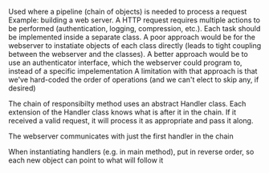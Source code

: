 Used where a pipeline (chain of objects) is needed to process a request
Example:  building a web server. A HTTP request requires multiple actions to be performed (authentication, logging, compression, etc.). Each task should be implemented inside a separate class. 
A poor approach would be for the webserver to instatiate objects of each class directly (leads to tight coupling between the webserver and the classes). 
A better approach would be to use an authenticator interface, which the webserver could program to, instead of a specific impelementation
A limitation with that approach is that we've hard-coded the order of operations (and we can't elect to skip any, if desired)

The chain of responsibilty method uses an abstract Handler class. Each extension of the Handler class knows what is after it in the chain. If it received a valid request, it will process it as appropriate and pass it along.

The webserver communicates with just the first handler in the chain

When instantiating handlers (e.g. in main method), put in reverse order, so each new object can point to what will follow it